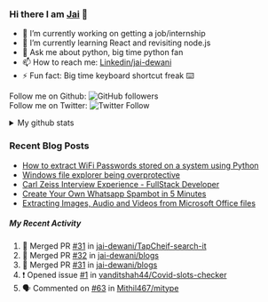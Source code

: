 
### Hi there I am [Jai](https://jaid.tech) 👋

- 🔭 I’m currently working on getting a job/internship
- 🌱 I’m currently learning React and revisiting node.js
- 💬 Ask me about python, big time python fan 
- 📫 How to reach me: [Linkedin/jai-dewani](https://www.linkedin.com/in/jai-dewani)
- ⚡ Fun fact: Big time keyboard shortcut freak :keyboard:

Follow me on Github: ![GitHub followers](https://img.shields.io/github/followers/jai-dewani?label=Follow&style=social)  
Follow me on Twitter: ![Twitter Follow](https://img.shields.io/twitter/follow/jai_dewani?label=Follow&style=social)  

<details>
  <summary>My github stats</summary>
[![My github stats](https://github-readme-stats.vercel.app/api?username=jai-dewani)](https://github.com/jai-dewani?tab=repositories)
</details>  

### Recent Blog Posts
<!-- BLOG-POST-LIST:START -->
- [How to extract WiFi Passwords stored on a system using Python](https://blogs.jaid.tech/extract-wifi-passwords/)
- [Windows file explorer being overprotective](https://blogs.jaid.tech/windows-file-structure/)
- [Carl Zeiss Interview Experience - FullStack Developer](https://blogs.jaid.tech/carl-zeiss-interview-experience/)
- [Create Your Own Whatsapp Spambot in 5 Minutes](https://blogs.jaid.tech/automate-whatsapp/)
- [Extracting Images, Audio and Videos from Microsoft Office files](https://blogs.jaid.tech/extracting-data-from-microsoft-office/)
<!-- BLOG-POST-LIST:END -->

##### My Recent Activity
<!--START_SECTION:activity-->
1. 🎉 Merged PR [#31](https://github.com/jai-dewani/TapCheif-search-it/pull/31) in [jai-dewani/TapCheif-search-it](https://github.com/jai-dewani/TapCheif-search-it)
2. 🎉 Merged PR [#32](https://github.com/jai-dewani/blogs/pull/32) in [jai-dewani/blogs](https://github.com/jai-dewani/blogs)
3. 🎉 Merged PR [#31](https://github.com/jai-dewani/blogs/pull/31) in [jai-dewani/blogs](https://github.com/jai-dewani/blogs)
4. ❗️ Opened issue [#1](https://github.com/vanditshah44/Covid-slots-checker/issues/1) in [vanditshah44/Covid-slots-checker](https://github.com/vanditshah44/Covid-slots-checker)
5. 🗣 Commented on [#63](https://github.com/Mithil467/mitype/issues/63) in [Mithil467/mitype](https://github.com/Mithil467/mitype)
<!--END_SECTION:activity-->
